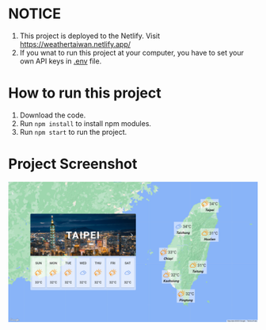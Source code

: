 # NOTICE
1. This project is deployed to the Netlify. Visit https://weathertaiwan.netlify.app/
2. If you wnat to run this project at your computer, you have to set your own API keys in [.env](.env) file.


# How to run this project
1. Download the code.
2. Run `npm install` to install npm modules.
3. Run `npm start` to run the project.


# Project Screenshot
<img src="https://github.com/tix123/taiwan-weather-public/blob/master/screenshots/screenshot.jpg">
